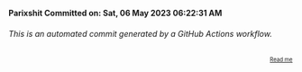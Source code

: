 **Parixshit Committed on: Sat, 06 May 2023 06:22:31 AM** <!-- 256b98f7-0736-48f2-a957-93e6735bd092 -->

###### This is an automated commit generated by a GitHub Actions workflow.

<div align="right"><sub><sup><a href="https://github.com/Parixshit/AutoCommit.git">Read me</a></sup></sub></div>
